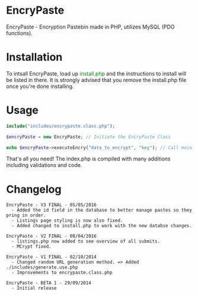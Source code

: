 EncryPaste
==========

EncryPaste - Encryption Pastebin made in PHP, utilizes MySQL (PDO functions).

Installation
=============
To intsall EncryPaste, load up <font color="green"> install.php </font> and the instructions to install will be listed in there.
It is strongly advised that you remove the install.php file once you're done installing.

Usage
=======

```php
include("includes/encrypaste.class.php");

$encryPaste = new EncryPaste; // Initiate the EncryPaste Class

echo $encryPaste->executeEncry("data_to_encrypt", "key"); // Call main function with 2 params: data and key.

```

That's all you need! The index.php is compiled with many additions including validations and code. 


Changelog
=========

```
EncryPaste - V3 FINAL - 05/05/2016
  - Added the id field in the database to better manage pastes so they pring in order.
  - Listings page styling is now also fixed.
  - Added changed to install.php to work with the new databse changes. 

EncryPaste - V2 FINAL - 08/04/2016
  - listings.php now added to see overview of all submits.
  - MCrypt fixed.

EncryPaste - V1 FINAL - 02/10/2014
  - Changed random URL generation method. => Added ./includes/generate.use.php
  - Improvements to encrypaste.class.php

EncryPaste - BETA 1 - 29/09/2014
  - Initial release
  
```
